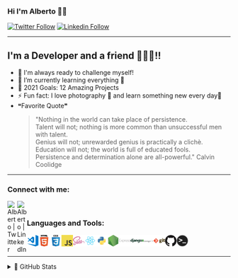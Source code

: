 ### Hi I'm Alberto 👋🏼

<!-- [![Website](https://img.shields.io/badge/Website-ClickMe-red?style=for-the-badge)]() -->

[![Twitter Follow](https://img.shields.io/badge/Twitter-follow-blue?style=for-the-badge)][twitter]
[![Linkedin Follow](https://img.shields.io/badge/LinkedIn-follow-important?style=for-the-badge)][linkedin]

---

## I'm a Developer and a friend 👨🏼‍💻!!

- 🥊 I'm always ready to challenge myself!
- 🔭 I’m currently learning everything 🤣
- 🥅 2021 Goals: 12 Amazing Projects
- ⚡ Fun fact: I love photography 📸 and learn something new every day📕
- ❝Favorite Quote❞
  > "Nothing in the world can take place of persistence. <br/>
  > Talent will not; nothing is more common than unsuccessful men with talent. <br/>
  > Genius will not; unrewarded genius is practically a clichè. <br/>
  > Education will not; the world is full of educated fools. <br/> Persistence and determination alone are all-powerful." Calvin Coolidge

<!-- ### Spotify Playing 🎧 -->

---

### Connect with me:

<!-- [<img align="left" alt="" width="22px" src="https://raw.githubusercontent.com/iconic/open-iconic/master/svg/globe.svg" />][website] -->

[<img align="left" alt="Alberto | Twitter" width="22px" fill="white" src="https://cdn.jsdelivr.net/npm/simple-icons@v3/icons/twitter.svg" />][twitter]
[<img align="left" alt="Alberto | LinkedIn" width="22px" src="https://cdn.jsdelivr.net/npm/simple-icons@v3/icons/linkedin.svg" />][linkedin]

<br />

### Languages and Tools:

<img align="left" alt="Visual Studio Code" width="26px" src="https://raw.githubusercontent.com/github/explore/80688e429a7d4ef2fca1e82350fe8e3517d3494d/topics/visual-studio-code/visual-studio-code.png" />
<img align="left" alt="HTML5" width="26px" src="https://raw.githubusercontent.com/github/explore/80688e429a7d4ef2fca1e82350fe8e3517d3494d/topics/html/html.png" />
<img align="left" alt="CSS3" width="26px" src="https://raw.githubusercontent.com/github/explore/80688e429a7d4ef2fca1e82350fe8e3517d3494d/topics/css/css.png" />
<img align="left" alt="JavaScript" width="26px" src="https://raw.githubusercontent.com/github/explore/80688e429a7d4ef2fca1e82350fe8e3517d3494d/topics/javascript/javascript.png" />
<img align="left" alt="Sass" width="26px" src="https://raw.githubusercontent.com/github/explore/80688e429a7d4ef2fca1e82350fe8e3517d3494d/topics/sass/sass.png" />
<img align="left" alt="React" width="26px" src="https://raw.githubusercontent.com/github/explore/80688e429a7d4ef2fca1e82350fe8e3517d3494d/topics/react/react.png" />
<img align="left" alt="Python" width="26px" src="https://raw.githubusercontent.com/github/explore/80688e429a7d4ef2fca1e82350fe8e3517d3494d/topics/python/python.png" />
<img align="left" alt="Node.js" width="26px" src="https://raw.githubusercontent.com/github/explore/80688e429a7d4ef2fca1e82350fe8e3517d3494d/topics/nodejs/nodejs.png" />
<img align="left" alt="Express" width="26px" src="https://raw.githubusercontent.com/github/explore/80688e429a7d4ef2fca1e82350fe8e3517d3494d/topics/express/express.png" />
<img align="left" alt="Django" width="26px" src="https://raw.githubusercontent.com/github/explore/361e2821e2dea67711cde99c9c40ed357061cf27/topics/django/django.png" /> 
<img align="left" alt="MongoDB" width="26px" src="https://raw.githubusercontent.com/github/explore/80688e429a7d4ef2fca1e82350fe8e3517d3494d/topics/mongodb/mongodb.png" />
<!-- <img align="left" alt="PostgreeSQL" width="26px" src="https://raw.githubusercontent.com/github/explore/80688e429a7d4ef2fca1e82350fe8e3517d3494d/topics/postgre/postgree.png" /> -->
<img align="left" alt="Git" width="26px" src="https://raw.githubusercontent.com/github/explore/80688e429a7d4ef2fca1e82350fe8e3517d3494d/topics/git/git.png" />
<img align="left" alt="GitHub" width="26px" src="https://raw.githubusercontent.com/github/explore/78df643247d429f6cc873026c0622819ad797942/topics/github/github.png" />
<img align="left" alt="Terminal" width="26px" src="https://raw.githubusercontent.com/github/explore/80688e429a7d4ef2fca1e82350fe8e3517d3494d/topics/terminal/terminal.png" />
<br />
<br />

---

<details>
<summary>🔧 GitHub Stats</summary>
<img align="left" alt="GitHub Stats" src="https://github-readme-stats.codestackr.vercel.app/api?username=albertocerrone&show_icons=true&hide_border=true" />
</details>
<!-- [website]:  -->

[twitter]: https://twitter.com/AlbertoCerrone
[linkedin]: https://linkedin.com/in/alberto-cerrone
